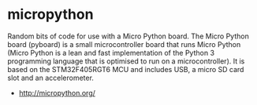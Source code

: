 micropython 
===========

Random bits of code for use with a Micro Python board. The Micro Python board (pyboard) is a small microcontroller board that runs Micro Python (Micro Python is a lean and fast implementation of the Python 3 programming language that is optimised to run on a microcontroller). It is based on the STM32F405RGT6 MCU and includes USB, a micro SD card slot and an accelerometer.

-   http://micropython.org/

